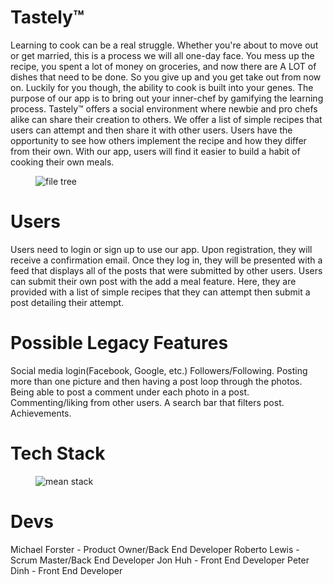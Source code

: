 # Tastely™
Learning to cook can be a real struggle. Whether you're about to move out or get married, this is a process we will all one-day face. You mess up the recipe, you spent a lot of money on groceries, and now there are A LOT of dishes that need to be done. So you give up and you get take out from now on. Luckily for you though, the ability to cook is built into your genes. The purpose of our app is to bring out your inner-chef by gamifying the learning process. Tastely™ offers a social environment where newbie and pro chefs alike can share their creation to others. We offer a list of simple recipes that users can attempt and then share it with other users. Users have the opportunity to see how others implement the recipe and how they differ from their own. With our app, users will find it easier to build a habit of cooking their own meals.

<figure><img src="http://i.imgur.com/hZW4CXV.jpg" alt="file tree"></figure>

# Users
Users need to login or sign up to use our app. Upon registration, they will receive a confirmation email. Once they log in, they will be presented with a feed that displays all of the posts that were submitted by other users. Users can submit their own post with the add a meal feature. Here, they are provided with a list of simple recipes that they can attempt then submit a post detailing their attempt.

# Possible Legacy Features
Social media login(Facebook, Google, etc.) Followers/Following. Posting more than one picture and then having a post loop through the photos. Being able to post a comment under each photo in a post. Commenting/liking from other users. A search bar that filters post. Achievements.

# Tech Stack
<figure><img src="https://upload.wikimedia.org/wikipedia/commons/b/b1/Meanstack-624x250.jpg" alt="mean stack"></figure>

# Devs
Michael Forster - Product Owner/Back End Developer
Roberto Lewis - Scrum Master/Back End Developer
Jon Huh - Front End Developer
Peter Dinh - Front End Developer
